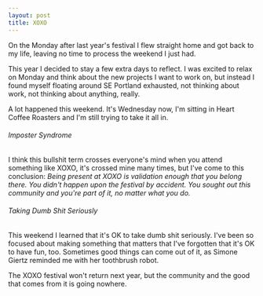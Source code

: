 ```yaml
---
layout: post
title: XOXO
---
```


On the Monday after last year's festival I flew straight home and got back to my life, leaving no time to process the weekend I just had.

This year I decided to stay a few extra days to reflect. I was excited to relax on Monday and think about the new projects I want to work on, but instead I found myself floating around SE Portland exhausted, not thinking about work, not thinking about anything, really.

A lot happened this weekend. It's Wednesday now, I'm sitting in Heart Coffee Roasters and I'm still trying to take it all in.

###### Imposter Syndrome
I think this bullshit term crosses everyone's mind when you attend something like XOXO, it's crossed mine many times, but I've come to this conclusion: _Being present at XOXO is validation enough that you belong there. You didn't happen upon the festival by accident. You sought out this community and you're part of it, no matter what you do._

###### Taking Dumb Shit Seriously
This weekend I learned that it's OK to take dumb shit seriously. I've been so focused about making something that matters that I've forgotten that it's OK to have fun, too. Sometimes good things can come out of it, as Simone Giertz reminded me with her toothbrush robot.

The XOXO festival won't return next year, but the community and the good that comes from it is going nowhere.
